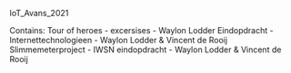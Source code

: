 IoT_Avans_2021

Contains:
Tour of heroes - excersises - Waylon Lodder
Eindopdracht - Internettechnologieen - Waylon Lodder & Vincent de Rooij
Slimmemeterproject - IWSN eindopdracht - Waylon Lodder & Vincent de Rooij